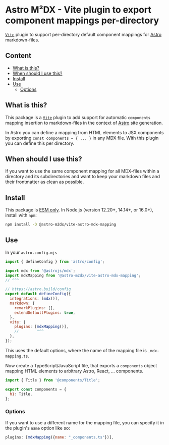 # Astro M²DX - Vite plugin to export component mappings per-directory

[`Vite`](https://vitejs.dev/guide/api-plugin.html) plugin to support per-directory default component mappings for [Astro](https://docs.astro.build/en/reference/configuration-reference/#vite) markdown-files.

## Content <!-- omit in toc -->

- [What is this?](#what-is-this)
- [When should I use this?](#when-should-i-use-this)
- [Install](#install)
- [Use](#use)
  - [Options](#options)

## What is this?

This package is a [`Vite`](https://vitejs.dev/guide/api-plugin.html) plugin to add support for automatic `components` mapping insertion to markdown-files in the context of [Astro](https://docs.astro.build/en/guides/integrations-guide/mdx) site generation.

In Astro you can define a mapping from HTML elements to JSX components by exporting `const components = { ... }` in any MDX file. With this plugin you can define this per directory.

## When should I use this?

If you want to use the same component mapping for all MDX-files within a directory and its subdirectories and want to keep your markdown files and their frontmatter as clean as possible.

## Install

This package is [ESM only](https://gist.github.com/sindresorhus/a39789f98801d908bbc7ff3ecc99d99c).
In Node.js (version 12.20+, 14.14+, or 16.0+), install with `npm`:

```sh
npm install -D @astro-m2dx/vite-astro-mdx-mapping
```

## Use

In your `astro.config.mjs`

```js
import { defineConfig } from 'astro/config';

import mdx from '@astrojs/mdx';
import mdxMapping from '@astro-m2dx/vite-astro-mdx-mapping';
// ^^^

// https://astro.build/config
export default defineConfig({
  integrations: [mdx()],
  markdown: {
    remarkPlugins: [],
    extendDefaultPlugins: true,
  },
  vite: {
    plugins: [mdxMapping()],
    //        ^^^
  },
});
```

This uses the default options, where the name of the mapping file is `_mdx-mapping.ts`.

Now create a TypeScript/JavaScript file, that exports a `components` object mapping HTML elements to arbitrary Astro, React, ... components.

```js
import { Title } from '@components/Title';

export const components = {
  h1: Title,
};
```

### Options

If you want to use a different name for the mapping file, you can specify it in the plugin's `name` option like so:

```js
plugins: [mdxMapping({name: "_components.ts"})],
```
